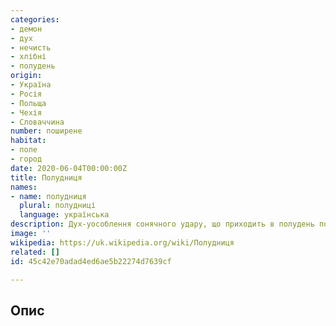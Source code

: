 ```yaml
---
categories:
- демон
- дух
- нечисть
- хлібні
- полудень
origin:
- Україна
- Росія
- Польща
- Чехія
- Словаччина
number: поширене
habitat:
- поле
- город
date: 2020-06-04T00:00:00Z
title: Полудниця
names:
- name: полудниця
  plural: полудниці
  language: українська
description: Дух-уособлення сонячного удару, що приходить в полудень полювати на людей
image: ''
wikipedia: https://uk.wikipedia.org/wiki/Полудниця
related: []
id: 45c42e70adad4ed6ae5b22274d7639cf

---
```

## Опис
